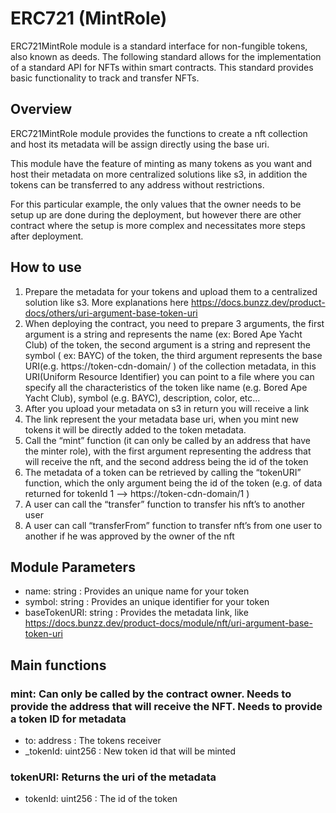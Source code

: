 # ERC721 (MintRole)

ERC721MintRole module is a standard interface for non-fungible tokens, also known as deeds. 
The following standard allows for the implementation of a standard API for NFTs within smart contracts. 
This standard provides basic functionality to track and transfer NFTs.

## Overview

ERC721MintRole module provides the functions to create a nft collection and host its metadata will be assign directly using the base uri.

This module have the feature of minting as many tokens as you want and host their metadata on more centralized solutions like s3, in addition the tokens can be transferred to any address without restrictions.

For this particular example, the only values that the owner needs to be setup up are done during the deployment, but however there are other contract where the setup is more complex and necessitates more steps after deployment.

## How to use

1. Prepare the metadata for your tokens and upload them to a centralized solution like s3. More explanations here https://docs.bunzz.dev/product-docs/others/uri-argument-base-token-uri
2. When deploying the contract, you need to prepare 3 arguments, the first argument is a string and represents the name (ex: Bored Ape Yacht Club) of the token, the second argument is a string and represent the symbol ( ex: BAYC) of the token, the third argument represents the base URI(e.g. https://token-cdn-domain/ ) of the collection metadata, in this URI(Uniform Resource Identifier) you can point to a file where you can specify all the characteristics of the token like name (e.g. Bored Ape Yacht Club), symbol (e.g. BAYC), description, color, etc...
3. After you upload your metadata on s3 in return you will receive a link
4. The link represent the your metadata base uri, when you mint new tokens it will be directly added to the token metadata.
5. Call the “mint” function (it can only be called by an address that have the minter role), with the first argument representing the address that will receive the nft, and the second address being the id of the token
6. The metadata of a token can be retrieved by calling the “tokenURI” function, which the only argument being the id of the token (e.g. of data returned for tokenId 1 --> https://token-cdn-domain/1 )
7. A user can call the “transfer” function to transfer his nft’s to another user
8. A user can call “transferFrom” function to transfer nft’s from one user to another if he was approved by the owner of the nft

## Module Parameters

- name: string : Provides an unique name for your token
- symbol: string : Provides an unique identifier for your token
- baseTokenURI: string : Provides the metadata link, like https://docs.bunzz.dev/product-docs/module/nft/uri-argument-base-token-uri

## Main functions

### mint: Can only be called by the contract owner. Needs to provide the address that will receive the NFT. Needs to provide a token ID for metadata

- to: address : The tokens receiver
- _tokenId:	uint256 : New token id that will be minted

### tokenURI: Returns the uri of the metadata
- tokenId: uint256 : The id of the token